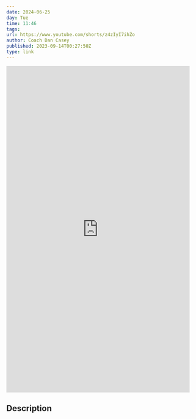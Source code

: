 ```yaml
---
date: 2024-06-25
day: Tue
time: 11:46
tags:
url: https://www.youtube.com/shorts/z4zIyI7ihZo
author: Coach Dan Casey
published: 2023-09-14T00:27:50Z
type: link
---
```


<iframe width="480" height="854" src="https://www.youtube.com/embed/z4zIyI7ihZo" frameborder="0" allowfullscreen></iframe>

## Description
